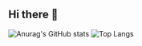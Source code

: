## Hi there 👋

![Anurag's GitHub stats](https://github-readme-stats.vercel.app/api?username=hyyscyydxg) 
![Top Langs](https://github-readme-stats.vercel.app/api/top-langs/?username=hyyscyydxg)
